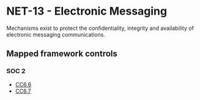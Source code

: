 # NET-13 - Electronic Messaging
Mechanisms exist to protect the confidentiality, integrity and availability of electronic messaging communications.
## Mapped framework controls
### SOC 2
- [CC6.6](../soc2/cc66.md)
- [CC6.7](../soc2/cc67.md)